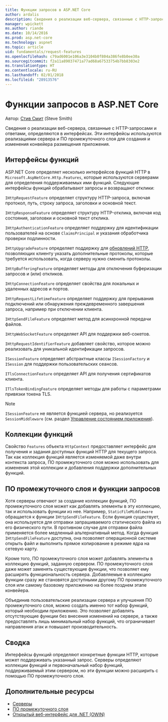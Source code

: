 ```yaml
---
title: Функции запросов в ASP.NET Core
author: ardalis
description: Сведения о реализации веб-сервера, связанные с HTTP-запросами и откликами, определяемые в интерфейсах для ASP.NET Core.
manager: wpickett
ms.author: riande
ms.date: 10/14/2016
ms.prod: asp.net-core
ms.technology: aspnet
ms.topic: article
uid: fundamentals/request-features
ms.openlocfilehash: c79ad6001e106a3e3104b0f804a386fe8b0ee30a
ms.sourcegitcommit: f2a11a89037471a77ad68a67533754b7bb8303e2
ms.translationtype: HT
ms.contentlocale: ru-RU
ms.lasthandoff: 02/01/2018
ms.locfileid: "28913576"
---
```

# <a name="request-features-in-aspnet-core"></a>Функции запросов в ASP.NET Core

Автор: [Стив Смит](https://ardalis.com/) (Steve Smith)

Сведения о реализации веб-сервера, связанные с HTTP-запросами и ответами, определяются в интерфейсах. Эти интерфейсы используются реализациями сервера и ПО промежуточного слоя для создания и изменения конвейера размещения приложения.

## <a name="feature-interfaces"></a>Интерфейсы функций

ASP.NET Core определяет несколько интерфейсов функций HTTP в `Microsoft.AspNetCore.Http.Features`, которые используются серверами для определения поддерживаемых ими функций. Следующие интерфейсы функций обрабатывают запросы и возвращают отклики:

`IHttpRequestFeature` определяет структуру HTTP-запроса, включая протокол, путь, строку запроса, заголовки и основной текст.

`IHttpResponseFeature` определяет структуру HTTP-отклика, включая код состояния, заголовки и основной текст отклика.

`IHttpAuthenticationFeature` определяет поддержку для идентификации пользователей на основе `ClaimsPrincipal` и указания обработчика проверки подлинности.

`IHttpUpgradeFeature` определяет поддержку для [обновлений HTTP](https://tools.ietf.org/html/rfc2616.html#section-14.42), позволяющих клиенту указать дополнительные протоколы, которые требуется использовать, когда серверу нужно сменить протоколы.

`IHttpBufferingFeature` определяет методы для отключения буферизации запросов и (или) откликов.

`IHttpConnectionFeature` определяет свойства для локальных и удаленных адресов и портов.

`IHttpRequestLifetimeFeature` определяет поддержку для прерывания подключений или обнаружения преждевременного завершения запроса, например при отключении клиента.

`IHttpSendFileFeature` определяет метод для асинхронной передачи файлов.

`IHttpWebSocketFeature` определяет API для поддержки веб-сокетов.

`IHttpRequestIdentifierFeature` добавляет свойство, которое можно реализовать для уникальной идентификации запросов.

`ISessionFeature` определяет абстрактные классы `ISessionFactory` и `ISession` для поддержки пользовательских сеансов.

`ITlsConnectionFeature` определяет API для получения сертификатов клиента.

`ITlsTokenBindingFeature` определяет методы для работы с параметрами привязки токена TLS.

> [!NOTE]
> `ISessionFeature` не является функцией сервера, но реализуется `SessionMiddleware` (см. раздел [Управление состоянием приложения](app-state.md)).

## <a name="feature-collections"></a>Коллекции функций

Свойство `Features` объекта `HttpContext` предоставляет интерфейс для получения и задания доступных функций HTTP для текущего запроса. Так как коллекция функций является изменяемой даже внутри контекста запроса, ПО промежуточного слоя можно использовать для изменения этой коллекции и добавления поддержки дополнительных функций.

## <a name="middleware-and-request-features"></a>ПО промежуточного слоя и функции запросов

Хотя серверы отвечают за создание коллекции функций, ПО промежуточного слоя может как добавлять элементы в эту коллекцию, так и использовать функции из нее. Например, `StaticFileMiddleware` обращается к функции `IHttpSendFileFeature`. Если функция существует, она используется для отправки запрашиваемого статического файла из его физического пути. В противном случае для отправки файла применяется более медленный альтернативный метод. Когда функция `IHttpSendFileFeature` доступна, она позволяет операционной системе открыть файл и выполнить прямое копирование в режиме ядра на сетевую карту.

Кроме того, ПО промежуточного слоя может добавлять элементы в коллекцию функций, заданную сервером. ПО промежуточного слоя даже может заменять существующие функции, что позволяет ему расширять функциональность сервера. Добавляемые в коллекцию функции сразу же становятся доступными другому ПО промежуточного слоя или самому базовому приложению на более позднем этапе конвейера.

Объединив пользовательские реализации сервера и улучшения ПО промежуточного слоя, можно создать именно тот набор функций, который необходим приложению. Это позволяет добавлять отсутствующие функции без внесения изменений на сервере, а также предоставлять лишь минимальный набор функций, что ограничивает направления атак и повышает производительность.

## <a name="summary"></a>Сводка

Интерфейсы функций определяют конкретные функции HTTP, которые может поддерживать указанный запрос. Серверы определяют коллекции функций и первоначальный набор функций, поддерживаемый этим сервером, но эти функции можно расширить с помощью ПО промежуточного слоя.

## <a name="additional-resources"></a>Дополнительные ресурсы

* [Серверы](xref:fundamentals/servers/index)
* [ПО промежуточного слоя](xref:fundamentals/middleware/index)
* [Открытый веб-интерфейс для .NET (OWIN)](xref:fundamentals/owin)
